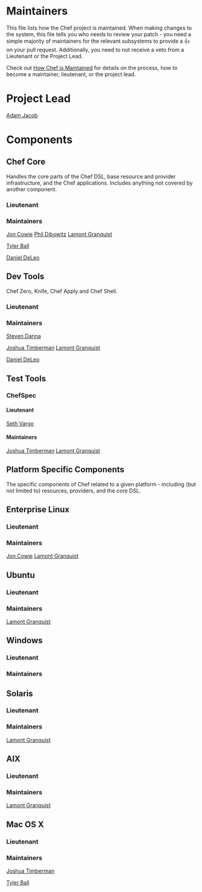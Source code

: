 # Maintainers

This file lists how the Chef project is maintained. When making changes to the system, this
file tells you who needs to review your patch - you need a simple majority of maintainers
for the relevant subsystems to provide a :+1: on your pull request. Additionally, you need
to not receive a veto from a Lieutenant or the Project Lead.

Check out [How Chef is Maintained](https://github.com/opscode/chef-rfc/blob/master/rfc030-maintenance-policy.md#how-the-project-is-maintained) for details on the process, how to become
a maintainer, lieutenant, or the project lead.

# Project Lead

[Adam Jacob](http://github.com/adamhjk)

# Components

## Chef Core

Handles the core parts of the Chef DSL, base resource and provider
infrastructure, and the Chef applications. Includes anything not covered by
another component.

### Lieutenant

### Maintainers

[Jon Cowie](http://github.com/jonlives)
[Phil Dibowitz](https://github.com/jaymzh)
[Lamont Granquist](http://github.com/lamont-granquist)

[Tyler Ball](https://github.com/tyler-ball)

[Daniel DeLeo](https://github.com/danielsdeleo)

## Dev Tools

Chef Zero, Knife, Chef Apply and Chef Shell.

### Lieutenant

### Maintainers

[Steven Danna](https://github.com/stevendanna/)

[Joshua Timberman](https://github.com/jtimberman)
[Lamont Granquist](http://github.com/lamont-granquist)

[Daniel DeLeo](https://github.com/danielsdeleo)

## Test Tools

### ChefSpec

#### Lieutenant

[Seth Vargo](https://github.com/sethvargo)

#### Maintainers

[Joshua Timberman](https://github.com/jtimberman)
[Lamont Granquist](http://github.com/lamont-granquist)

## Platform Specific Components

The specific components of Chef related to a given platform - including (but not limited to) resources, providers, and the core DSL.

## Enterprise Linux

### Lieutenant

### Maintainers

[Jon Cowie](http://github.com/jonlives)
[Lamont Granquist](http://github.com/lamont-granquist)

## Ubuntu

### Lieutenant

### Maintainers

[Lamont Granquist](http://github.com/lamont-granquist)

## Windows

### Lieutenant

### Maintainers

## Solaris

### Lieutenant

### Maintainers

[Lamont Granquist](http://github.com/lamont-granquist)

## AIX

### Lieutenant

### Maintainers

[Lamont Granquist](http://github.com/lamont-granquist)

## Mac OS X

### Lieutenant

### Maintainers

[Joshua Timberman](https://github.com/jtimberman)

[Tyler Ball](https://github.com/tyler-ball)
